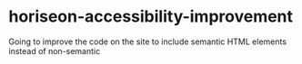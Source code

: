 # horiseon-accessibility-improvement
Going to improve the code on the site to include semantic HTML elements instead of non-semantic
